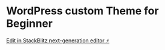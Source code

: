 # WordPress custom Theme for Beginner  

[Edit in StackBlitz next-generation editor ⚡️](https://stackblitz.com/~/github.com/maiinjee/WordPress-Costume-for-Beginner)
